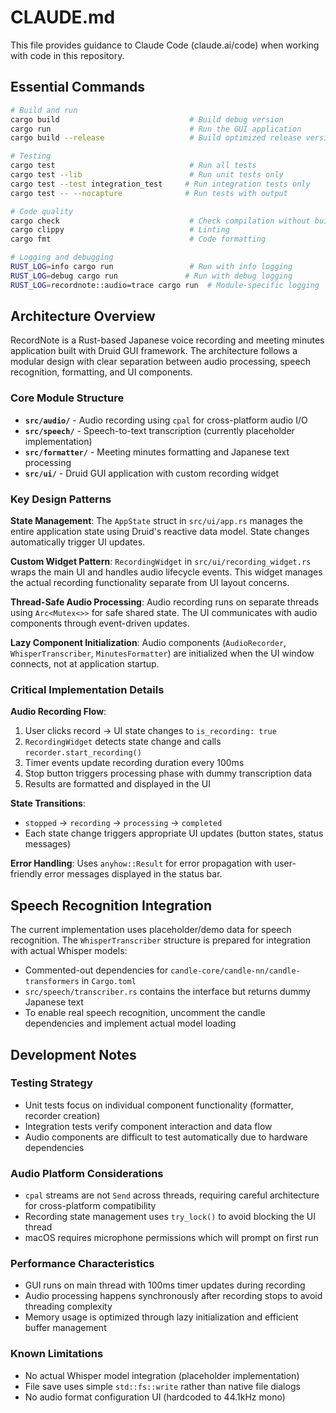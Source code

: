 # CLAUDE.md

This file provides guidance to Claude Code (claude.ai/code) when working with code in this repository.

## Essential Commands

```bash
# Build and run
cargo build                             # Build debug version
cargo run                               # Run the GUI application
cargo build --release                   # Build optimized release version

# Testing
cargo test                              # Run all tests
cargo test --lib                        # Run unit tests only
cargo test --test integration_test     # Run integration tests only
cargo test -- --nocapture              # Run tests with output

# Code quality
cargo check                             # Check compilation without building
cargo clippy                            # Linting
cargo fmt                               # Code formatting

# Logging and debugging
RUST_LOG=info cargo run                 # Run with info logging
RUST_LOG=debug cargo run               # Run with debug logging
RUST_LOG=recordnote::audio=trace cargo run  # Module-specific logging
```

## Architecture Overview

RecordNote is a Rust-based Japanese voice recording and meeting minutes application built with Druid GUI framework. The architecture follows a modular design with clear separation between audio processing, speech recognition, formatting, and UI components.

### Core Module Structure

- **`src/audio/`** - Audio recording using `cpal` for cross-platform audio I/O
- **`src/speech/`** - Speech-to-text transcription (currently placeholder implementation)  
- **`src/formatter/`** - Meeting minutes formatting and Japanese text processing
- **`src/ui/`** - Druid GUI application with custom recording widget

### Key Design Patterns

**State Management**: The `AppState` struct in `src/ui/app.rs` manages the entire application state using Druid's reactive data model. State changes automatically trigger UI updates.

**Custom Widget Pattern**: `RecordingWidget` in `src/ui/recording_widget.rs` wraps the main UI and handles audio lifecycle events. This widget manages the actual recording functionality separate from UI layout concerns.

**Thread-Safe Audio Processing**: Audio recording runs on separate threads using `Arc<Mutex<>>` for safe shared state. The UI communicates with audio components through event-driven updates.

**Lazy Component Initialization**: Audio components (`AudioRecorder`, `WhisperTranscriber`, `MinutesFormatter`) are initialized when the UI window connects, not at application startup.

### Critical Implementation Details

**Audio Recording Flow**:
1. User clicks record → UI state changes to `is_recording: true`
2. `RecordingWidget` detects state change and calls `recorder.start_recording()`
3. Timer events update recording duration every 100ms
4. Stop button triggers processing phase with dummy transcription data
5. Results are formatted and displayed in the UI

**State Transitions**: 
- `stopped` → `recording` → `processing` → `completed`
- Each state change triggers appropriate UI updates (button states, status messages)

**Error Handling**: Uses `anyhow::Result` for error propagation with user-friendly error messages displayed in the status bar.

## Speech Recognition Integration

The current implementation uses placeholder/demo data for speech recognition. The `WhisperTranscriber` structure is prepared for integration with actual Whisper models:

- Commented-out dependencies for `candle-core/candle-nn/candle-transformers` in `Cargo.toml`
- `src/speech/transcriber.rs` contains the interface but returns dummy Japanese text
- To enable real speech recognition, uncomment the candle dependencies and implement actual model loading

## Development Notes

### Testing Strategy
- Unit tests focus on individual component functionality (formatter, recorder creation)
- Integration tests verify component interaction and data flow
- Audio components are difficult to test automatically due to hardware dependencies

### Audio Platform Considerations
- `cpal` streams are not `Send` across threads, requiring careful architecture for cross-platform compatibility  
- Recording state management uses `try_lock()` to avoid blocking the UI thread
- macOS requires microphone permissions which will prompt on first run

### Performance Characteristics
- GUI runs on main thread with 100ms timer updates during recording
- Audio processing happens synchronously after recording stops to avoid threading complexity
- Memory usage is optimized through lazy initialization and efficient buffer management

### Known Limitations
- No actual Whisper model integration (placeholder implementation)
- File save uses simple `std::fs::write` rather than native file dialogs
- No audio format configuration UI (hardcoded to 44.1kHz mono)